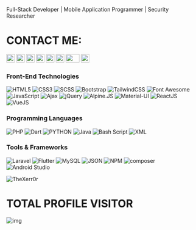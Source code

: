 Full-Stack Developer | Mobile Application Programmer | Security Researcher

# CONTACT ME:

<a href="https://efma.tech" target="_blank"><img src="https://www.pngkey.com/png/full/131-1312432_website-logo-png-transparent-background-image-black-logo.png" height="22" width="22" /></a>
<a href="https://fb.com/CSPro.TV" target="_blank"><img src="https://cdn.iconscout.com/icon/free/png-128/facebook-224-498412.png" height="22" width="22" /></a>
<a href="https://wa.me/+9647504103583" target="_blank"><img src="https://cdn.iconscout.com/icon/free/png-256/whatsapp-43-189795.png" height="22" width="22" /></a>
<a href="https://t.me/TheXerr0r" target="_blank"><img src="https://upload.wikimedia.org/wikipedia/commons/thumb/8/82/Telegram_logo.svg/2048px-Telegram_logo.svg.png" height="22" width="22" /></a>
<a href="https://www.linkedin.com/in/ehs4nnn/" target="_blank"><img src="https://play-lh.googleusercontent.com/kMofEFLjobZy_bCuaiDogzBcUT-dz3BBbOrIEjJ-hqOabjK8ieuevGe6wlTD15QzOqw" height="22" width="22" /></a>
<a href="https://twitter.com/ehs4nnn" target="_blank"><img src="https://www.iconpacks.net/icons/2/free-twitter-logo-icon-2429-thumb.png" height="22" width="22" /></a>
<a href="https://www.youtube.com/c/TheXerr0r" target="_blank"><img src="https://upload.wikimedia.org/wikipedia/commons/thumb/e/e1/Logo_of_YouTube_%282015-2017%29.svg/502px-Logo_of_YouTube_%282015-2017%29.svg.png" height="22" width="36" /></a>
<a href="https://www.instagram.com/efma.tech/" target="_blank"><img src="https://upload.wikimedia.org/wikipedia/commons/thumb/a/a5/Instagram_icon.png/1024px-Instagram_icon.png" height="22" width="22" /></a>

<h3><b>Front-End Technologies</b></h3>

![HTML5](https://img.shields.io/badge/-HTML5-000000?style=flat&logo=html5&logoColor=ffffff&labelColor=E34F26)
![CSS3](https://img.shields.io/badge/-CSS3-000000?style=flat&logo=css3&logoColor=ffffff&labelColor=1572B6)
![SCSS](https://img.shields.io/badge/-SCSS-000000?style=flat&lable=SCSS&logoColor=ffffff&labelColor=1572B6)
![Bootstrap](https://img.shields.io/badge/-Bootstrap-000000?style=flat&logo=bootstrap&logoColor=ffffff&labelColor=563D7C)
![TailwindCSS](https://img.shields.io/badge/-TailwindCSS-000000?style=flat&logo=tailwindcss&logoColor=38BDF8&labelColor=0B1121)
![Font Awesome](https://img.shields.io/badge/-font%20awesome-000000?style=flat&logo=font-awesome&logoColor=339AF0&labelColor=ffffff)
![JavaScript](https://img.shields.io/badge/-JavaScript-000000?style=flat&logo=javascript)
![Ajax](https://img.shields.io/badge/-Ajax-000000?style=flat&label=Ajax&logoColor=ff0000&labelColor=ffffff)
![jQuery](https://img.shields.io/badge/-jQuery-000000?style=flat&logo=jQuery&logoColor=0769AD&labelColor=ffffff)
![Alpine.JS](https://img.shields.io/badge/-Alpine.JS-2D3441?style=flat&logo=alpine.js&logoColor=77C1D2&labelColor=2D3441)
![Material-UI](https://img.shields.io/badge/-Material%20UI-000000?style=flat&logo=MUI&logoColor=ffffff&labelColor=0081CB)
![ReactJS](https://img.shields.io/badge/-ReactJS-000000?style=flat&logo=React&logoColor=ffffff&labelColor=61dafb)
![VueJS](https://img.shields.io/badge/-Vue.JS-000000?style=flat&logo=vue.js&logoColor=ffffff&labelColor=000000)

<h3><b>Programming Languages</b></h3>

![PHP](https://img.shields.io/badge/-PHP-000000?style=flat&logo=PHP&logoColor=5466b8&labelColor=ffffff)
![Dart](https://img.shields.io/badge/-Dart-000000?style=flat&logo=dart&logoColor=38BDF8&labelColor=0B1121)
![PYTHON](https://img.shields.io/badge/-Python-000000?style=flat&logo=Python&logoColor=ffffff&labelColor=0065ff)
![Java](https://img.shields.io/badge/-Java-000000?style=flat&logo=Java&logoColor=ffffff&labelColor=118CC8)
![Bash Script](https://img.shields.io/badge/-Bash%20Script-000000?style=flat&logo=linux&logoColor=ffffff&labelColor=0065ff)
![XML](https://img.shields.io/badge/-XML-000000?style=flat&label=%3C/%3E&logoColor=ffffff&labelColor=F79500)

<h3><b>Tools & Frameworks</b></h3>

![Laravel](https://img.shields.io/badge/-Laravel-000000?style=flat&logo=laravel&logoColor=ffffff&labelColor=FF2D20)
![Flutter](https://img.shields.io/badge/-Flutter-blue?logo=flutter&logoColor=2E2E2E&labelColor=ffffff)
![MySQL](https://img.shields.io/badge/-MySQL-000000?style=flat&logo=MySQL&labelColor=ffffff)
![JSON](https://img.shields.io/badge/-JSON-000000?style=flat&logo=JSON&logoColor=000000&labelColor=ffffff)
![NPM](https://img.shields.io/badge/-npm-000000?style=flat&logo=npm&labelColor=ffffff)
![composer](https://img.shields.io/badge/-composer-000000?style=flat&logo=composer&logoColor=ffffff&labelColor=7C5235)
![Android Studio](https://img.shields.io/badge/-Android%20Studio-000000?style=flat&logo=Android&logoColor=ffffff&labelColor=00f204)

<p><img src="https://github-readme-stats.vercel.app/api?username=TheXerr0r&show_icons=true&theme=dracula" alt="TheXerr0r" /></p>
  
# TOTAL PROFILE VISITOR
![img](https://profile-counter.glitch.me/TheXerr0rGithubPage/count.svg)
